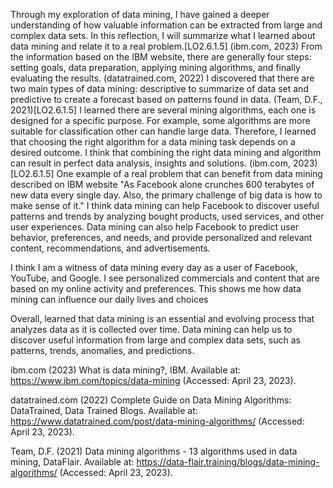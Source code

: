 
Through my exploration of data mining, I have gained a deeper understanding of how valuable information can be extracted from large and complex data sets. In this reflection, I will summarize what I learned about data mining and relate it to a real problem.[LO2.6.1.5]
(ibm.com, 2023)
From the information based on the IBM website, there are generally four steps: setting goals, data preparation, applying mining algorithms, and finally evaluating the results.
(datatrained.com, 2022)
I discovered that there are two main types of data mining: descriptive to summarize of data set and predictive to create a forecast based on patterns found in data.
(Team, D.F., 2021)[LO2.6.1.5]
I learned there are several mining algorithms, each one is designed for a specific purpose. For example, some algorithms are more suitable for classification other can handle large data. Therefore, I learned that choosing the right algorithm for a data mining task depends on a desired outcome.
I think that combining the right data mining and algorithm can result in perfect data analysis, insights and solutions.
(ibm.com, 2023)[LO2.6.1.5]
One example of a real problem that can benefit from data mining described on IBM website
"As Facebook alone crunches 600 terabytes of new data every single day. Also, the primary challenge of big data is how to make sense of it."
I think data mining can help Facebook to discover useful patterns and trends by analyzing bought products, used services, and other user experiences. Data mining can also help Facebook to predict user behavior, preferences, and needs, and provide personalized and relevant content, recommendations, and advertisements.

I think I am a witness of data mining every day as a user of Facebook, YouTube, and Google. I see personalized commercials and content that are based on my online activity and preferences. This shows me how data mining can influence our daily lives and choices

Overall, learned that data mining is an essential and evolving process that analyzes data as it is collected over time. Data mining can help us to discover useful information from large and complex data sets, such as patterns, trends, anomalies, and predictions.

ibm.com (2023) What is data mining?, IBM. Available at: https://www.ibm.com/topics/data-mining (Accessed: April 23, 2023). 

datatrained.com (2022) Complete Guide on Data Mining Algorithms: DataTrained, Data Trained Blogs. Available at: https://www.datatrained.com/post/data-mining-algorithms/ (Accessed: April 23, 2023). 

Team, D.F. (2021) Data mining algorithms - 13 algorithms used in data mining, DataFlair. Available at: https://data-flair.training/blogs/data-mining-algorithms/ (Accessed: April 23, 2023). 